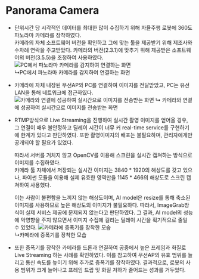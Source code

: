 # Panorama Camera 

+ 단위시간 당 시각적인 데이터를 최대한 많이 수집하기 위해 자율주행 로봇에 360도 파노라마 카메라를 장착하였다.   
카메라의 자체 소프트웨어 버전을 확인하고 그에 맞는 툴을 제공받기 위해 제조사와 수차례 연락을 주고받았다.   카메라의 버전(2.3.1)에 맞추기 위해 제공받은 소프트웨어의 버전(3.5.5)을 조정하여 사용하였다.![PC에서 파노라마 카메라를 감지하여 연결하는 화면](https://github.com/SW-H/Autonomous_Driving_Security_Robot/blob/main/README_img/screenshot_of_software.PNG)   
↳PC에서 파노라마 카메라를 감지하여 연결하는 화면   


+ 카메라에 자체 내장된 무선AP와 PC를 연결하여 이미지를 전달받았고, PC는 유선LAN을 통해 네트워크에 접근하였다.   
![카메라와 연결에 성공하여 실시간으로 이미지를 전송받는 화면](https://github.com/SW-H/Autonomous_Driving_Security_Robot/blob/main/README_img/screenshot_of_transporting_img.PNG)
↳ 카메라와 연결에 성공하여 실시간으로 이미지를 전송받는 화면

+ RTMP방식으로 Live Streaming을 진행하여 실시간 촬영 이미지를 얻어올 경우, 그 연결이 매우 불안정하고 딜레이 시간이 너무 커 real-time service를 구현하기에 한계가 있다고 판단하였다.   또한 촬영이미지의 배포는 불필요하며, 관리자에게만 공개되야 할 필요가 있었다.   

   따라서 서버를 거치지 않고 OpenCV를 이용해 스크린을 실시간 캡쳐하는 방식으로 이미지를 수집하였다.   
카메라 툴 자체에서 저장되는 실시간 이미지는 3840 * 1920의 해상도를 갖고 있으나, 파이썬 모듈을 이용해 실제 유효한 영역만을 1145 * 466의 해상도로 스크린 캡쳐하여 사용했다.   

   이는 사람이 불편함을 느끼지 않는 해상도이며, AI model은 resize를 통해 축소된 이미지를 사용하므로 높은 해상도의 이미지가 불필요하다.   따라서, ImageGrab방식이 실제 서비스 제공에 문제되지 않는다고 판단하였다.   그 결과, AI model의 성능에 악영향을 주지 않으면서 이미지 수집에 걸리는 딜레이 시간을 획기적으로 줄일 수 있었다.   ![카메라에 증폭기를 장착한 모습](https://github.com/SW-H/Autonomous_Driving_Security_Robot/blob/main/README_img/amplifier_connected.PNG)   
↳카메라에 증폭기를 장착한 모습      


+ 또한 증폭기를 장착한 카메라를 드론과 연결하여 공중에서 높은 프레임과 화질로 Live Streaming 하는 사례를 확인하였다. 
이를 참고하여 무선AP의 유효 범위를 늘리고 통신 속도를 높이기 위해 추가로 증폭기를 장착하였다.  결과적으로, 로봇의 사용 범위가 크게 늘어나고 프레임 드랍 및 화질 저하가 줄어드는 성과를 거두었다.

